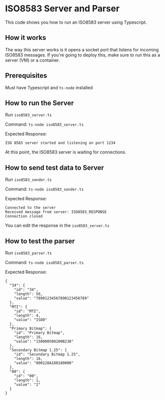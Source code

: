 # ISO8583 Server and Parser

This code shows you how to run an ISO8583 server using Typescript.

## How it works
The way this server works is it opens a socket port that listens for incoming ISO8583 messages. If you're going to deploy this, make sure to run this as a server (VM) or a container.

## Prerequisites
Must have Typescript and `ts-node` installed

## How to run the Server
Run `iso8583_server.ts`

Command: 
`ts-node iso8583_server.ts`

Expected Response:
```
ISO 8583 server started and listening on port 1234
```

At this point, the ISO8583 server is waiting for connections.

## How to send test data to Server
Run `iso8583_sender.ts`

Command:
`ts-node iso8583_sender.ts`

Expected Response:
```
Connected to the server
Received message from server: ISO8583_RESPONSE
Connection closed
```

You can edit the response in the `iso8583_server.ts`

## How to test the parser
Run `iso8583_parser.ts`

Command:
`ts-node iso8583_parser.ts`

Expected Response:
```
{
  "34": {
    "id": "34",
    "length": 56,
    "value": "78901234567890123456789"
  },
  "MTI": {
    "id": "MTI",
    "length": 4,
    "value": "ISO0"
  },
  "Primary Bitmap": {
    "id": "Primary Bitmap",
    "length": 16,
    "value": "150000500200B238"
  },
  "Secondary Bitmap 1.25": {
    "id": "Secondary Bitmap 1.25",
    "length": 16,
    "value": "800128A180180000"
  },
  "00": {
    "id": "00",
    "length": 1,
    "value": "2"
  }
}
```
